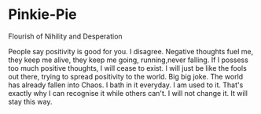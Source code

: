 # Pinkie-Pie
Flourish of Nihility and Desperation





People say positivity is good for you. I disagree. Negative thoughts fuel me, they keep me alive, they keep me going, running,never falling.
If I possess too much positive thoughts, I will cease to exist. I will just be like the fools out there, trying to spread positivity to the world.
Big big joke. The world has already fallen into Chaos. I bath in it everyday. I am used to it. That's exactly why I can recognise it while others can't.
I will not change it. It will stay this way.

